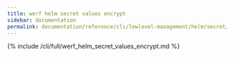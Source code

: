 ```yaml
---
title: werf helm secret values encrypt
sidebar: documentation
permalink: documentation/reference/cli/lowlevel-management/helm/secret/values/encrypt.html
---
```


{% include /cli/full/werf_helm_secret_values_encrypt.md %}
